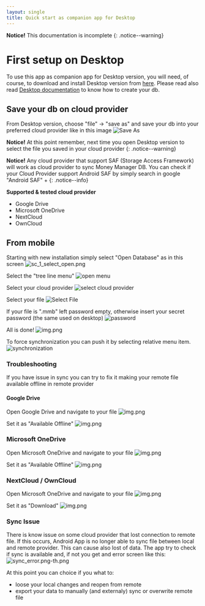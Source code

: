 ```yaml
---
layout: single
title: Quick start as companion app for Desktop
---
```


**Notice!** This documentation is incomplete
{: .notice--warning}

# First setup on Desktop
To use this app as companion app for Desktop version, you will need, of course, to download and install Desktop version from [here](https://moneymanagerex.org/docs/downloads/latest/). Please read also read [Desktop documentation](https://moneymanagerex.org/moneymanagerex/en_US/index.html#section5) to know how to create your db.

## Save your db on cloud provider
From Desktop version, choose "file" -> "save as" and save your db into your preferred cloud provider like in this image
![Save As](img/sc_0_file_save_as.png)

**Notice!** At this point remember, next time you open Desktop version to select the file you saved in your cloud provider
{: .notice--warning}

**Notice!** Any cloud provider that support SAF (Storage Access Framework) will work as cloud provider to sync Money Manager DB. You can check if your Cloud Provider support Android SAF by simply search in google "Android SAF" + <your cloud provider>
{: .notice--info}

**Supported & tested cloud provider**
- Google Drive
- Microsoft OneDrive
- NextCloud
- OwnCloud

## From mobile
Starting with new installation simply select "Open Database" as in this screen
![sc_1_select_open.png](img/sc_1_select_open.png)

Select the "tree line menu"
![open menu](img/sc_2_open_menu.png)

Select your cloud provider
![select cloud provider](img/sc_3_select_cloud_provider.png)

Select your file
![Select File](img/sc_4_select_File.png)

If your file is ".mmb" left password empty, otherwise insert your secret password (the same used on desktop)
![password](img/sc_5_password.png)

All is done!
![img.png](img/sc_6_home.png)

To force synchronization you can push it by selecting relative menu item.
![synchronization](img/sc_7_synchronization.png)

### Troubleshooting
If you have issue in sync you can try to fix it making your remote file available offline in remote provider

#### Google Drive
Open Google Drive and navigate to your file
![img.png](img/sc_8_gdrive_file.png)

Set it as "Available Offline"
![img.png](img/sc_9_gdrive_available_offline.png)

### Microsoft OneDrive
Open Microsoft OneDrive and navigate to your file
![img.png](img/sc_a_onedrive_file.png)

Set it as "Available Offline"
![img.png](img/sc_b_onedrive_available_offline.png)

### NextCloud / OwnCloud
Open Microsoft OneDrive and navigate to your file
![img.png](img/sc_c_nextcloud_file.png)

Set it as "Download"
![img.png](img/sc_d_nextcloud_available_offline.png)

### Sync Issue
There is know issue on some cloud provider that lost connection to remote file. If this occurs, Android App is no longer able to sync file between local and remote provider. This can cause also lost of data.
The app try to check if sync is available and, if not you get and error screen like this:
![sync_error.png-th.png](..%2Fassets%2Fimages%2Fscreenshoot%2Fsync_error.png-th.png)

At this point you can choice if you what to:
* loose your local changes and reopen from remote
* export your data to manually (and externaly) sync or overwrite remote file
